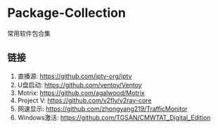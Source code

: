 # Package-Collection
常用软件包合集
## 链接

1. 直播源: https://github.com/iptv-org/iptv
2. U盘启动: https://github.com/ventoy/Ventoy
3. Motrix: https://github.com/agalwood/Motrix
4. Project V: https://github.com/v2fly/v2ray-core
5. 网速显示: https://github.com/zhongyang219/TrafficMonitor
6. Windows激活: https://github.com/TGSAN/CMWTAT_Digital_Edition
